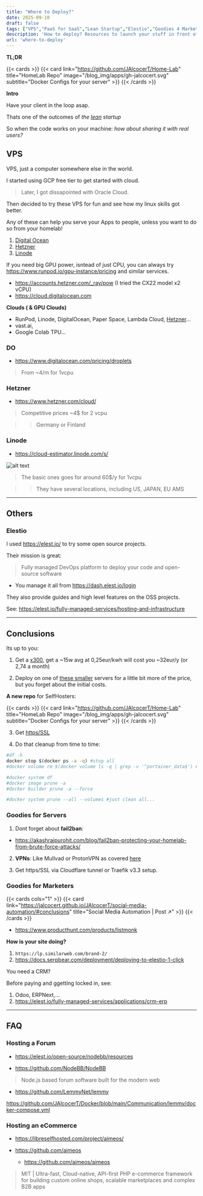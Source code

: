 ```yaml
---
title: "Where to Deploy?"
date: 2025-09-10
draft: false
tags: ["VPS","PaaS for SaaS","Lean Startup","Elestio","Goodies 4 Marketers","SerpBear","SimilarWeb"]
description: 'How to deploy? Resources to launch your stuff in front of your clients.'
url: 'where-to-deploy'
---
```


**TL;DR**

{{< cards >}}
  {{< card link="https://github.com/JAlcocerT/Home-Lab" title="HomeLab Repo" image="/blog_img/apps/gh-jalcocert.svg" subtitle="Docker Configs for your server" >}}
{{< /cards >}}

**Intro**

Have your client in the loop asap.

Thats one of the outcomes of *the [lean](https://jalcocert.github.io/JAlcocerT/lean/) startup*

So when the code works on your machine: *how about sharing it with real users?*

## VPS

VPS, just a computer somewhere else in the world.

I started using GCP free tier to get started with cloud.

> Later, I got dissapointed with Oracle Cloud.

Then decided to try these VPS for fun and see how my linux skills got better.

Any of these can help you serve your Apps to people, unless you want to do so from your homelab!

1. [Digital Ocean](#do)
2. [Hetzner](#hetzner)
3. [Linode](#linode)

If you need big GPU power, isntead of just CPU, you can always try https://www.runpod.io/gpu-instance/pricing and similar services.

* https://accounts.hetzner.com/_ray/pow (I tried the CX22 model x2 vCPU)
* https://cloud.digitalocean.com

**Clouds ( & GPU Clouds)**

* RunPod, Linode, DigitalOcean, Paper Space, Lambda Cloud, [Hetzner](https://jalcocert.github.io/Linux/docs/linux__cloud/cloud/#hetzner)...
* vast.ai, 
* Google Colab TPU...

### DO

* https://www.digitalocean.com/pricing/droplets

> From ~4/m for 1vcpu

### Hetzner

* https://www.hetzner.com/cloud/

> Competitive prices ~4$ for 2 vcpu

> > Germany or Finland

### Linode

* https://cloud-estimator.linode.com/s/

![alt text](/blog_img/mini_pc/linode-vps.png)

> The basic ones goes for around 60$/y for 1vcpu

> > They have several locations, including US, JAPAN, EU AMS

---

##  Others

### Elestio

I used https://elest.io/ to try some open source projects.

Their mission is great:

>  Fully managed DevOps platform to deploy your code and open-source software 

* You manage it all from https://dash.elest.io/login

They also provide guides and high level features on the OSS projects.

See: https://elest.io/fully-managed-services/hosting-and-infrastructure



---

## Conclusions

Its up to you:

1. Get a [x300](https://jalcocert.github.io/JAlcocerT/asrock-x300-home-server/#energy-x300), get a ~15w avg at 0,25eur/kwh will cost you ~32eur/y (or 2,74 a month)

2. Deploy on one of [these smaller](#vps) servers for a little bit more of the price, but you forget about the initial costs.

**A new repo** for SelfHosters:

{{< cards >}}
  {{< card link="https://github.com/JAlcocerT/Home-Lab" title="HomeLab Repo" image="/blog_img/apps/gh-jalcocert.svg" subtitle="Docker Configs for your server" >}}
{{< /cards >}}

3. Get [https/SSL](https://jalcocert.github.io/JAlcocerT/docs/selfhosting/https/)

4. Do that cleanup from time to time:


```sh
#df -h
docker stop $(docker ps -a -q) #stop all
#docker volume rm $(docker volume ls -q | grep -v '^portainer_data$') #rm all volumes but portainer

#docker system df
#docker image prune -a 
#docker builder prune -a --force

#docker system prune --all --volumes #just clean all...
```

### Goodies for Servers

1. Dont forget about **fail2ban**:

* https://akashrajpurohit.com/blog/fail2ban-protecting-your-homelab-from-brute-force-attacks/


2. **VPNs**: Like Mullvad or ProtonVPN as covered [here](https://jalcocert.github.io/JAlcocerT/homelab-security/#vpn)

3. Get https/SSL via Cloudflare tunnel or Traefik v3.3 setup.

### Goodies for Marketers


{{< cards cols="1" >}}
  {{< card link="https://jalcocert.github.io/JAlcocerT/social-media-automation/#conclusions" title="Social Media Automation | Post ↗" >}}
{{< /cards >}}


* https://www.producthunt.com/products/listmonk

**How is your site doing?**

1. `https://lp.similarweb.com/brand-2/`
2. https://docs.serpbear.com/deployment/deploying-to-elestio-1-click


You need a CRM?

Before paying and ggetting locked in, see:

1. Odoo, ERPNext,...
2. https://elest.io/fully-managed-services/applications/crm-erp



---

## FAQ

### Hosting a Forum

* https://elest.io/open-source/nodebb/resources

* https://github.com/NodeBB/NodeBB

>  Node.js based forum software built for the modern web 

* https://github.com/LemmyNet/lemmy

https://github.com/JAlcocerT/Docker/blob/main/Communication/lemmy/docker-compose.yml

### Hosting an eCommerce

* https://libreselfhosted.com/project/aimeos/

* https://github.com/aimeos
  * https://github.com/aimeos/aimeos

> MIT | Ultra-fast, Cloud-native, API-first PHP e-commerce framework for building custom online shops, scalable marketplaces and complex B2B apps 